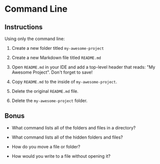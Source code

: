 # Command Line

## Instructions

Using only the command line:

1. Create a new folder titled `my-awesome-project`

2. Create a new Markdown file titled `README.md`

3. Open `README.md` in your IDE and add a top-level header that reads: "My Awesome Project". Don't forget to save!

4. Copy `README.md` to the inside of `my-awesome-project`.

5. Delete the original `README.md` file.

6. Delete the `my-awesome-project` folder.

## Bonus

- What command lists all of the folders and files in a directory?

- What command lists all of the hidden folders and files?

- How do you move a file or folder?

- How would you write to a file without opening it?
